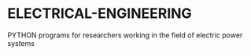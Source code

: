 # ELECTRICAL-ENGINEERING
PYTHON programs for researchers working in the field of electric power systems
